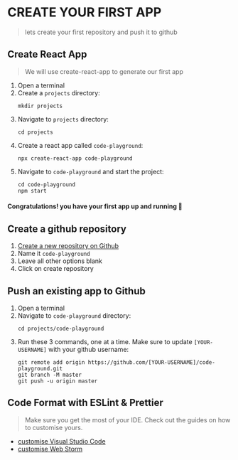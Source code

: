 # CREATE YOUR FIRST APP
> lets create your first repository and push it to github

## Create React App
>We will use create-react-app to generate our first app
1. Open a terminal
2. Create a `projects` directory: 
    ```
    mkdir projects
    ```
3. Navigate to `projects` directory: 
    ```
    cd projects
    ```
4. Create a react app called `code-playground`:
    ```
    npx create-react-app code-playground
    ```
5. Navigate to `code-playground` and start the project:
    ```
    cd code-playground
    npm start
    ```
#### Congratulations! you have your first app up and running 🎉


## Create a github repository
1. [Create a new repository on Github](https://github.com/new)
2. Name it `code-playground`
3. Leave all other options blank
4. Click on create repository

## Push an existing app to Github
1. Open a terminal
2. Navigate to `code-playground` directory:
   ```
   cd projects/code-playground
    ```
3. Run these 3 commands, one at a time. Make sure to update `[YOUR-USERNAME]` with your github username:
   ```
   git remote add origin https://github.com/[YOUR-USERNAME]/code-playground.git
   git branch -M master
   git push -u origin master
   ```


## Code Format with ESLint & Prettier
>Make sure you get the most of your IDE.
Check out the guides on how to customise yours.
- [customise Visual Studio Code](./CUSTOMISE_VSCODE.md)
- [customise Web Storm](./CUSTOMISE_WEBSTORM.md)
